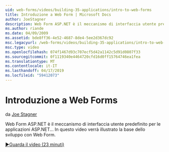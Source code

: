 ```yaml
---
uid: web-forms/videos/building-35-applications/intro-to-web-forms
title: Introduzione a Web Form | Microsoft Docs
author: JoeStagner
description: Web Form ASP.NET è il meccanismo di interfaccia utente predefinito per le applicazioni ASP.NET... In questo video verrà illustrato la base dello sviluppo con Web Form.
ms.author: riande
ms.date: 04/09/2009
ms.assetid: bde8ff36-4e52-4687-8de4-5ee2d367dc92
msc.legacyurl: /web-forms/videos/building-35-applications/intro-to-web-forms
msc.type: video
ms.openlocfilehash: 074f1467d93c707ecf5d42a1142c5d91d0807f33
ms.sourcegitcommit: 0f1119340e4464720cfd16d0ff15764746ea1fea
ms.translationtype: MT
ms.contentlocale: it-IT
ms.lasthandoff: 04/17/2019
ms.locfileid: "59412073"
---
```

# <a name="intro-to-web-forms"></a>Introduzione a Web Forms

da [Joe Stagner](https://github.com/JoeStagner)

Web Form ASP.NET è il meccanismo di interfaccia utente predefinito per le applicazioni ASP.NET... In questo video verrà illustrato la base dello sviluppo con Web Form.

[&#9654;Guarda il video (23 minuti)](https://channel9.msdn.com/Blogs/ASP-NET-Site-Videos/intro-to-web-forms)
